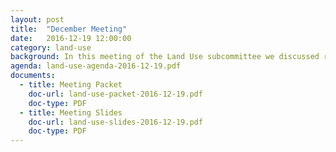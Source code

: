 ```yaml
---
layout: post
title:  "December Meeting"
date:   2016-12-19 12:00:00
category: land-use
background: In this meeting of the Land Use subcommittee we discussed rural land use and supplemental land use maps.
agenda: land-use-agenda-2016-12-19.pdf
documents:
  - title: Meeting Packet
    doc-url: land-use-packet-2016-12-19.pdf
    doc-type: PDF
  - title: Meeting Slides
    doc-url: land-use-slides-2016-12-19.pdf
    doc-type: PDF
---
```

